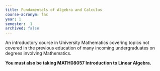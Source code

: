 ```yaml
---
title: Fundamentals of Algebra and Calculus
course-acronym: fac
year: 1
semester:  1
archived: false
---
```


An introductory course in University Mathematics covering topics not covered in the previous education of many incoming undergraduates on degrees involving Mathematics.

**You must also be taking MATH08057 Introduction to Linear Algebra.**